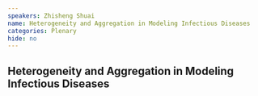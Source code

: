 ```yaml
---
speakers: Zhisheng Shuai
name: Heterogeneity and Aggregation in Modeling Infectious Diseases
categories: Plenary
hide: no
---
```


## Heterogeneity and Aggregation in Modeling Infectious Diseases


